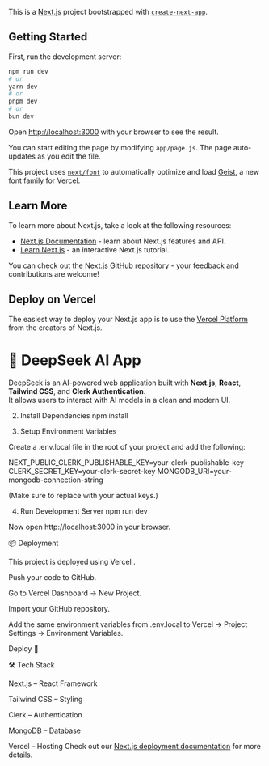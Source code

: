 This is a [Next.js](https://nextjs.org) project bootstrapped with [`create-next-app`](https://github.com/vercel/next.js/tree/canary/packages/create-next-app).

## Getting Started

First, run the development server:

```bash
npm run dev
# or
yarn dev
# or
pnpm dev
# or
bun dev
```

Open [http://localhost:3000](http://localhost:3000) with your browser to see the result.

You can start editing the page by modifying `app/page.js`. The page auto-updates as you edit the file.

This project uses [`next/font`](https://nextjs.org/docs/app/building-your-application/optimizing/fonts) to automatically optimize and load [Geist](https://vercel.com/font), a new font family for Vercel.

## Learn More

To learn more about Next.js, take a look at the following resources:

- [Next.js Documentation](https://nextjs.org/docs) - learn about Next.js features and API.
- [Learn Next.js](https://nextjs.org/learn) - an interactive Next.js tutorial.

You can check out [the Next.js GitHub repository](https://github.com/vercel/next.js) - your feedback and contributions are welcome!

## Deploy on Vercel

The easiest way to deploy your Next.js app is to use the [Vercel Platform](https://vercel.com/new?utm_medium=default-template&filter=next.js&utm_source=create-next-app&utm_campaign=create-next-app-readme) from the creators of Next.js.


# 🧠 DeepSeek AI App

DeepSeek is an AI-powered web application built with **Next.js**, **React**, **Tailwind CSS**, and **Clerk Authentication**.  
It allows users to interact with AI models in a clean and modern UI.

2. Install Dependencies
npm install

3. Setup Environment Variables

Create a .env.local file in the root of your project and add the following:

NEXT_PUBLIC_CLERK_PUBLISHABLE_KEY=your-clerk-publishable-key
CLERK_SECRET_KEY=your-clerk-secret-key
MONGODB_URI=your-mongodb-connection-string


(Make sure to replace with your actual keys.)

4. Run Development Server
npm run dev


Now open http://localhost:3000
 in your browser.

📦 Deployment

This project is deployed using Vercel
.

Push your code to GitHub.

Go to Vercel Dashboard
 → New Project.

Import your GitHub repository.

Add the same environment variables from .env.local to Vercel → Project Settings → Environment Variables.

Deploy 🚀

🛠️ Tech Stack

Next.js
 – React Framework

Tailwind CSS
 – Styling

Clerk
 – Authentication

MongoDB
 – Database

Vercel
 – Hosting
Check out our [Next.js deployment documentation](https://nextjs.org/docs/app/building-your-application/deploying) for more details.
